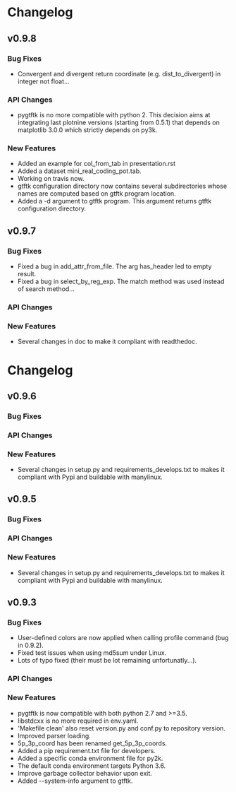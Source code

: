 # Changelog


## v0.9.8

### Bug Fixes

- Convergent and divergent return coordinate (e.g. dist_to_divergent) in integer not float...

### API Changes

- pygtftk is no more compatible with python 2. This decision aims at integrating last plotnine versions (starting from 0.5.1) that depends on matplotlib 3.0.0 which strictly depends on py3k.

### New Features

- Added an example for col_from_tab in presentation.rst
- Added a dataset mini_real_coding_pot.tab.
- Working on travis now.
- gtftk configuration directory now contains several subdirectories whose names are computed based on gtftk program location.
- Added a -d argument to gtftk program. This argument returns gtftk configuration directory. 

## v0.9.7

### Bug Fixes

- Fixed a bug in add_attr_from_file. The arg has_header led to empty result.
- Fixed a bug in select_by_reg_exp. The match method was used instead of search method...

### API Changes

### New Features

- Several changes in doc to make it compliant with readthedoc.


# Changelog

## v0.9.6

### Bug Fixes

### API Changes

### New Features

- Several changes in setup.py and requirements_develops.txt to makes it compliant with Pypi and buildable with manylinux.


## v0.9.5

### Bug Fixes

### API Changes

### New Features

- Several changes in setup.py and requirements_develops.txt to makes it compliant with Pypi and buildable with manylinux.

## v0.9.3

### Bug Fixes

- User-defined colors are now applied when calling profile command (bug in 0.9.2).
- Fixed test issues when using md5sum under Linux.
- Lots of typo fixed (their must be lot remaining unfortunatly...).

### API Changes


### New Features

- pygtftk is now compatible with both python 2.7 and >=3.5.
- libstdcxx is no more required in env.yaml.
- 'Makefile clean' also reset version.py and conf.py to repository version.
- Improved parser loading.
- 5p_3p_coord has been renamed get_5p_3p_coords.
- Added a pip requirement.txt file for developers.
- Added a specific conda environment file for py2k.
- The default conda environment targets Python 3.6.
- Improve garbage collector behavior upon exit.
- Added --system-info argument to gtftk.
